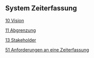 
## System Zeiterfassung
[10 Vision](http://dda.gitbooks.io/domaindrivenrequirements/content/en/timeLogging/timeLoggingVision.md)

[11 Abgrenzung](http://dda.gitbooks.io/domaindrivenrequirements/content/en/timeLogging/timeLoggingScope.md)

[13 Stakeholder](http://dda.gitbooks.io/domaindrivenrequirements/content/en/timeLogging/timeLoggingStakeholders.md)

[51 Anforderungen an eine Zeiterfassung](http://dda.gitbooks.io/domaindrivenrequirements/content/en/timeLogging/timeLoggingRequirements.md)


